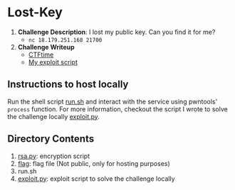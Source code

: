 # Lost-Key

1. **Challenge Description**: I lost my public key. Can you find it for me?
   + `nc 18.179.251.168 21700`
2. **Challenge Writeup**
   + [CTFtime](https://ctftime.org/task/6888)
   + [My exploit script](https://github.com/ashutosh1206/Crypto-CTF-Writeups/blob/master/2018/HITCON-CTF/Lost-Key/exploit.py)

## Instructions to host locally
Run the shell script [run.sh](run.sh) and interact with the service using pwntools' `process` function. For more information, checkout the script I wrote to solve the challenge locally [exploit.py](exploit.py).

## Directory Contents
1. [rsa.py](rsa.py): encryption script
2. [flag](flag): flag file (Not public, only for hosting purposes)
3. run.sh
4. [exploit.py](exploit.py): exploit script to solve the challenge locally
